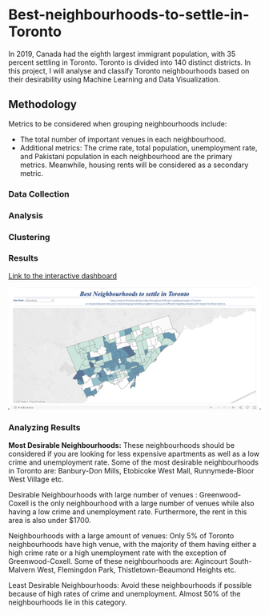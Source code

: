 # Best-neighbourhoods-to-settle-in-Toronto

In 2019, Canada had the eighth largest immigrant population, with 35 percent settling in Toronto. Toronto is divided into 140 distinct districts. In this project, I will analyse and classify Toronto neighbourhoods based on their desirability using Machine Learning and Data Visualization.

## Methodology

Metrics to be considered when grouping neighbourhoods include: 
- The total number of important venues in each neighbourhood. 
- Additional metrics: The crime rate, total population, unemployment rate, and Pakistani population in each neighbourhood are the primary metrics. Meanwhile, housing rents will be considered as a secondary metric.

### Data Collection

### Analysis

### Clustering

### Results
[Link to the interactive dashboard](https://public.tableau.com/app/profile/fida.hussain.abbas.rao/viz/TopNeighbourhoodsinToronto/Dashboard1?publish=yes)

<p align="center">
<img src="https://github.com/raofida75/Best-neighbourhoods-to-settle-in-Toronto-/blob/main/Dashboard.png" width="1000"/>
</p>

### Analyzing Results
<b>Most Desirable Neighbourhoods:</b> These neighbourhoods should be considered if you are looking for less expensive apartments as well as a low crime and unemployment rate. Some of the most desirable neighbourhoods in Toronto are: Banbury-Don Mills, Etobicoke West Mall, Runnymede-Bloor West Village etc.

Desirable Neighbourhoods with large number of venues : Greenwood-Coxell is the only neighbourhood with a large number of venues while also having a low crime and unemployment rate. Furthermore, the rent in this area is also under $1700.

Neighbourhoods with a large amount of venues: Only 5% of Toronto neighbourhoods have high venue, with the majority of them having either a high crime rate or a high unemployment rate with the exception of Greenwood-Coxell. Some of these neighbourhoods are: Agincourt South-Malvern West, Flemingdon Park, Thistletown-Beaumond Heights etc.

Least Desirable Neighbourhoods: Avoid these neighbourhoods if possible because of high rates of crime and unemployment. Almost 50% of the neighbourhoods lie in this category. 
